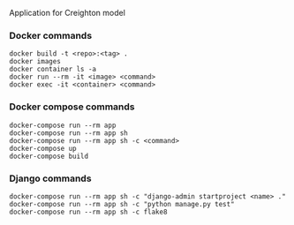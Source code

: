 Application for Creighton model

### Docker commands

    docker build -t <repo>:<tag> .
    docker images
    docker container ls -a
    docker run --rm -it <image> <command>
    docker exec -it <container> <command>

### Docker compose commands

    docker-compose run --rm app
    docker-compose run --rm app sh
    docker-compose run --rm app sh -c <command>
    docker-compose up
    docker-compose build

### Django commands

    docker-compose run --rm app sh -c "django-admin startproject <name> ."
    docker-compose run --rm app sh -c "python manage.py test"
    docker-compose run --rm app sh -c flake8
